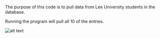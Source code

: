 The purpose of this code is to pull data from Lee University students in the database. 

Running the program will pull all 10 of the entries. 

![alt text](http://url/to/img.png)

